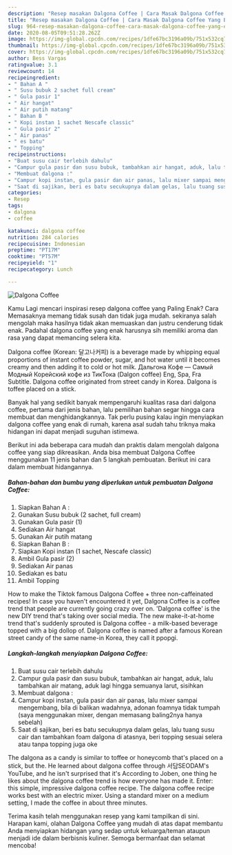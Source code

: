 ```yaml
---
description: "Resep masakan Dalgona Coffee | Cara Masak Dalgona Coffee Yang Enak Dan Lezat"
title: "Resep masakan Dalgona Coffee | Cara Masak Dalgona Coffee Yang Enak Dan Lezat"
slug: 964-resep-masakan-dalgona-coffee-cara-masak-dalgona-coffee-yang-enak-dan-lezat
date: 2020-08-05T09:51:28.262Z
image: https://img-global.cpcdn.com/recipes/1dfe67bc3196a09b/751x532cq70/dalgona-coffee-foto-resep-utama.jpg
thumbnail: https://img-global.cpcdn.com/recipes/1dfe67bc3196a09b/751x532cq70/dalgona-coffee-foto-resep-utama.jpg
cover: https://img-global.cpcdn.com/recipes/1dfe67bc3196a09b/751x532cq70/dalgona-coffee-foto-resep-utama.jpg
author: Bess Vargas
ratingvalue: 3.1
reviewcount: 14
recipeingredient:
- " Bahan A "
- " Susu bubuk 2 sachet full cream"
- " Gula pasir 1"
- " Air hangat"
- " Air putih matang"
- " Bahan B "
- " Kopi instan 1 sachet Nescafe classic"
- " Gula pasir 2"
- " Air panas"
- " es batu"
- " Topping"
recipeinstructions:
- "Buat susu cair terlebih dahulu"
- "Campur gula pasir dan susu bubuk, tambahkan air hangat, aduk, lalu tambahkan air matang, aduk lagi hingga semuanya larut, sisihkan"
- "Membuat dalgona :"
- "Campur kopi instan, gula pasir dan air panas, lalu mixer sampai mengembang, bila di balikan wadahnya, adonan foamnya tidak tumpah (saya menggunakan mixer, dengan memasang baling2nya hanya sebelah)"
- "Saat di sajikan, beri es batu secukupnya dalam gelas, lalu tuang susu cair dan tambahkan foam dalgona di atasnya, beri topping sesuai selera atau tanpa topping juga oke"
categories:
- Resep
tags:
- dalgona
- coffee

katakunci: dalgona coffee 
nutrition: 284 calories
recipecuisine: Indonesian
preptime: "PT17M"
cooktime: "PT57M"
recipeyield: "1"
recipecategory: Lunch

---
```



![Dalgona Coffee](https://img-global.cpcdn.com/recipes/1dfe67bc3196a09b/751x532cq70/dalgona-coffee-foto-resep-utama.jpg)

Kamu Lagi mencari inspirasi resep dalgona coffee yang Paling Enak? Cara Memasaknya memang tidak susah dan tidak juga mudah. sekiranya salah mengolah maka hasilnya tidak akan memuaskan dan justru cenderung tidak enak. Padahal dalgona coffee yang enak harusnya sih memiliki aroma dan rasa yang dapat memancing selera kita.

Dalgona coffee (Korean: 달고나커피) is a beverage made by whipping equal proportions of instant coffee powder, sugar, and hot water until it becomes creamy and then adding it to cold or hot milk. Дальгона Кофе — Самый Модный Корейский кофе из ТикТока (Dalgon coffee) Eng, Spa, Fra Subtitle. Dalgona coffee originated from street candy in Korea. Dalgona is toffee placed on a stick.

Banyak hal yang sedikit banyak mempengaruhi kualitas rasa dari dalgona coffee, pertama dari jenis bahan, lalu pemilihan bahan segar hingga cara membuat dan menghidangkannya. Tak perlu pusing kalau ingin menyiapkan dalgona coffee yang enak di rumah, karena asal sudah tahu triknya maka hidangan ini dapat menjadi suguhan istimewa.


Berikut ini ada beberapa cara mudah dan praktis dalam mengolah dalgona coffee yang siap dikreasikan. Anda bisa membuat Dalgona Coffee menggunakan 11 jenis bahan dan 5 langkah pembuatan. Berikut ini cara dalam membuat hidangannya.

<!--inarticleads1-->

##### Bahan-bahan dan bumbu yang diperlukan untuk pembuatan Dalgona Coffee:

1. Siapkan  Bahan A :
1. Gunakan  Susu bubuk (2 sachet, full cream)
1. Gunakan  Gula pasir (1)
1. Sediakan  Air hangat
1. Gunakan  Air putih matang
1. Siapkan  Bahan B :
1. Siapkan  Kopi instan (1 sachet, Nescafe classic)
1. Ambil  Gula pasir (2)
1. Sediakan  Air panas
1. Sediakan  es batu
1. Ambil  Topping


How to make the Tiktok famous Dalgona Coffee + three non-caffeinated recipes! In case you haven&#39;t encountered it yet, Dalgona Coffee is a coffee trend that people are currently going crazy over on. &#39;Dalgona coffee&#39; is the new DIY trend that&#39;s taking over social media. The new make-it-at-home trend that&#39;s suddenly sprouted is Dalgona coffee - a milk-based beverage topped with a big dollop of. Dalgona coffee is named after a famous Korean street candy of the same name-in Korea, they call it ppopgi. 

<!--inarticleads2-->

##### Langkah-langkah menyiapkan Dalgona Coffee:

1. Buat susu cair terlebih dahulu
1. Campur gula pasir dan susu bubuk, tambahkan air hangat, aduk, lalu tambahkan air matang, aduk lagi hingga semuanya larut, sisihkan
1. Membuat dalgona :
1. Campur kopi instan, gula pasir dan air panas, lalu mixer sampai mengembang, bila di balikan wadahnya, adonan foamnya tidak tumpah (saya menggunakan mixer, dengan memasang baling2nya hanya sebelah)
1. Saat di sajikan, beri es batu secukupnya dalam gelas, lalu tuang susu cair dan tambahkan foam dalgona di atasnya, beri topping sesuai selera atau tanpa topping juga oke


The dalgona as a candy is similar to toffee or honeycomb that&#39;s placed on a stick, but the. He learned about dalgona coffee through 서담SEODAM&#39;s YouTube, and he isn&#39;t surprised that it&#39;s According to Joben, one thing he likes about the dalgona coffee trend is how everyone has made it. Enter: this simple, impressive dalgona coffee recipe. The dalgona coffee recipe works best with an electric mixer. Using a standard mixer on a medium setting, I made the coffee in about three minutes. 

Terima kasih telah menggunakan resep yang kami tampilkan di sini. Harapan kami, olahan Dalgona Coffee yang mudah di atas dapat membantu Anda menyiapkan hidangan yang sedap untuk keluarga/teman ataupun menjadi ide dalam berbisnis kuliner. Semoga bermanfaat dan selamat mencoba!
